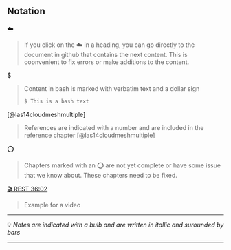 ## Notation

:cloud:

> If you click on the :cloud: in a heading, you can go directly to the document in github that contains the next content. This is copnvenient to fix errors or make additions to the content.

$

> Content in bash is marked with verbatim text and a dollar sign
>
>  ```bash
>  $ This is a bash text
>  ```

[@las14cloudmeshmultiple]

> References are indicated with a number and are included in the
> reference chapter [@las14cloudmeshmultiple]


:o:

> Chapters marked with an :o: are not yet complete or have some issue
> that we know about. These chapters need to be fixed.


[:clapper: REST 36:02](https://youtu.be/xjFuA6q5N_U)

> Example for a video



---

:bulb: *Notes are indicated with a bulb and are written in itallic and surounded by bars* 

---

